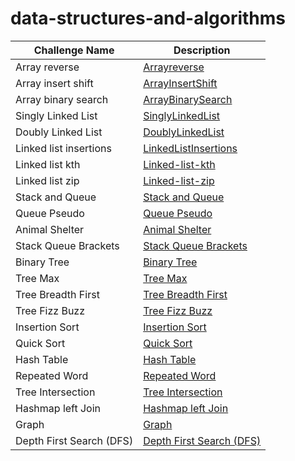 # data-structures-and-algorithms

| Challenge Name|Description|
|---------------|----------|
| Array reverse |[Arrayreverse](./Challenge/Data-Structure/Arrayreverse/Arrayreverse.md)|
| Array insert shift |[ArrayInsertShift](./Challenge/Data-Structure/Array-insert-shift/Array-insert-shift.md)|
| Array binary search |[ArrayBinarySearch](./Challenge/Data-Structure/Array-binary-search/array-binary-search.md)|
| Singly Linked List |[SinglyLinkedList](./Challenge/Data-Structure/SinglyLinkedList/SinglyLinkedList.md)|
| Doubly Linked List |[DoublyLinkedList](./Challenge/Data-Structure/DoublyLinkedList/doubly-linked-list.md)|
| Linked list insertions |[LinkedListInsertions](./Challenge/Data-Structure/Linked-list-insertions/Linked-list-insertions.md)|
| Linked list kth |[Linked-list-kth](./Challenge/Data-Structure/Linked-list-kth/linked-list-kth.md)|
| Linked list zip |[Linked-list-zip](./Challenge/Algorithm/Linked-list-zip/Linked-list-zip.md)|
| Stack and Queue |[Stack and Queue](./Challenge/Data-Structure/Stack-Queue/Stack-Queue.md)|
| Queue Pseudo |[Queue Pseudo](./Challenge/Data-Structure/stack-queue-pseudo/stack-queue-pseudo.md)|
| Animal Shelter |[Animal Shelter](./Challenge/Algorithm/Animal-Shelter-Queue/Animal-Shelter-Queue.md)|
| Stack Queue Brackets |[Stack Queue Brackets](./Challenge/Algorithm/Stack-Queue-Brackets/Stack-Queue-Brackets.md)|
| Binary Tree|[Binary Tree](./Challenge/Data-Structure/Binary-Tree/BinaryTree.md)|
|Tree Max|[Tree Max](./Challenge/Data-Structure/Binary-Tree-Max/Tree-Max.md)|
|Tree Breadth First|[Tree Breadth First](./Challenge/Algorithm/Tree-Breadth-First/Tree-Breadth-First.md)|
|Tree Fizz Buzz|[Tree Fizz Buzz](./Challenge/Algorithm/FizzBuzz-Tree/FizzBuzzTree.md)|
|Insertion Sort|[Insertion Sort](./Challenge/Algorithm/Insertion-Sort/BLOG.md)|
|Quick Sort|[Quick Sort](./Challenge/Algorithm/Quick-Sort/Blog.md)|
|Hash Table|[Hash Table](./Challenge/Data-Structure/Hash-Table/HashTable.md)|
|Repeated Word|[Repeated Word](./Challenge/Algorithm/RepeatedWord/RepeatedWord.md)|
|Tree Intersection|[Tree Intersection](./Challenge/Algorithm/Tree-intersection/tree-intersection.md)|
|Hashmap left Join|[Hashmap left Join](./Challenge/Algorithm/Hashmap-LeftJoin/hashmap-left-join.md)|
|Graph|[Graph](./Challenge/Data-Structure/Graph/Graph.md)|
|Depth First Search (DFS)|[Depth First Search (DFS)](./Challenge/Data-Structure/Graph/Depth-First.md)|